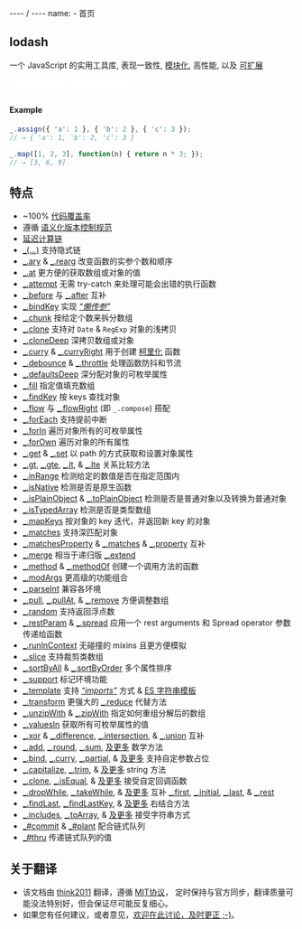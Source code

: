 ---- / ----
name: - 首页

## lodash
一个 JavaScript 的实用工具库, 表现一致性, [模块化](https://www.npmjs.com/browse/keyword/lodash-modularized), 高性能, 以及 [可扩展](#features)

<iframe style="width:105px;height:25px" allowtransparency="" frameborder="0" scrolling="no" src="./github-btn.html?user=lodash&amp;repo=lodash&amp;count=true&amp;type=watch"></iframe>
<iframe style="width:105px; height:25px" allowtransparency="" frameborder="0" scrolling="no" src="./github-btn.html?user=lodash&amp;repo=lodash&amp;count=true&amp;type=fork"></iframe>

#### Example

```js
_.assign({ 'a': 1 }, { 'b': 2 }, { 'c': 3 });
// → { 'a': 1, 'b': 2, 'c': 3 }

_.map([1, 2, 3], function(n) { return n * 3; });
// → [3, 6, 9]
```

## 特点

*   ~100% [代码覆盖率](https://coveralls.io/github/lodash)
*   遵循 [语义化版本控制规范](http://semver.org/)
*   [延迟计算链](http://filimanjaro.com/blog/2014/introducing-lazy-evaluation/)
*   [_(…)](/_) 支持隐式链
*   [_.ary](/ary) & [_.rearg](/rearg) 改变函数的实参个数和顺序
*   [_.at](/at) 更方便的获取数组或对象的值
*   [_.attempt](/attempt) 无需 try-catch 来处理可能会出错的执行函数
*   [_.before](/before) 与 [_.after](/after) 互补
*   [_.bindKey](/bindKey) 实现 [_“懒传参”_](http://michaux.ca/articles/lazy-function-definition-pattern)
*   [_.chunk](/chunk) 按给定个数来拆分数组
*   [_.clone](/clone) 支持对 `Date` & `RegExp` 对象的浅拷贝
*   [_.cloneDeep](/cloneDeep) 深拷贝数组或对象
*   [_.curry](/curry) & [_.curryRight](/curryRight) 用于创建 [柯里化](http://hughfdjackson.com/javascript/why-curry-helps/) 函数
*   [_.debounce](/debounce) & [_.throttle](/throttle) 处理函数防抖和节流
*   [_.defaultsDeep](/defaultsDeep) 深分配对象的可枚举属性
*   [_.fill](/fill) 指定值填充数组
*   [_.findKey](/findKey) 按 keys 查找对象
*   [_.flow](/flow) 与 [_.flowRight](/flowRight) (即 `_.compose`) 搭配
*   [_.forEach](/forEach) 支持提前中断
*   [_.forIn](/forIn) 遍历对象所有的可枚举属性
*   [_.forOwn](/forOwn) 遍历对象的所有属性
*   [_.get](/get) & [_.set](/set) 以 path 的方式获取和设置对象属性
*   [_.gt](/gt), [_.gte](/gte), [_.lt](/lt), & [_.lte](/lte) 关系比较方法
*   [_.inRange](/inRange) 检测给定的数值是否在指定范围内
*   [_.isNative](/isNative) 检测是否是原生函数
*   [_.isPlainObject](/isPlainObject) & [_.toPlainObject](/toPlainObject) 检测是否是普通对象以及转换为普通对象
*   [_.isTypedArray](/isTypedArray) 检测是否是类型数组
*   [_.mapKeys](/mapKeys) 按对象的 key 迭代，并返回新 key 的对象
*   [_.matches](/matches) 支持深匹配对象
*   [_.matchesProperty](/matchesProperty) & [_.matches](/matches) & [_.property](/property) 互补
*   [_.merge](/merge) 相当于递归版 [_.extend](/extend)
*   [_.method](/method) & [_.methodOf](/methodOf) 创建一个调用方法的函数
*   [_.modArgs](/modArgs) 更高级的功能组合
*   [_.parseInt](/parseInt) 兼容各环境
*   [_.pull](/pull), [_.pullAt](/pullAt), & [_.remove](/remove) 方便调整数组
*   [_.random](/random) 支持返回浮点数
*   [_.restParam](/restParam) & [_.spread](/spread) 应用一个 rest arguments 和 Spread operator 参数传递给函数
*   [_.runInContext](/runInContext) 无碰撞的 mixins 且更方便模拟
*   [_.slice](/slice) 支持裁剪类数组
*   [_.sortByAll](/sortByAll) & [_.sortByOrder](/sortByOrder) 多个属性排序
*   [_.support](/support) 标记环境功能
*   [_.template](/template) 支持 [_“imports”_](/templateSettings-imports) 方式 & [ES 字符串模板](http://people.mozilla.org/%7Ejorendorff/es6-draft.html#sec-template-literal-lexical-components)
*   [_.transform](/transform) 更强大的 [_.reduce](/reduce) 代替方法
*   [_.unzipWith](/unzipWith) & [_.zipWith](/zipWith) 指定如何重组分解后的数组
*   [_.valuesIn](/valuesIn) 获取所有可枚举属性的值
*   [_.xor](/xor) & [_.difference](/difference), [_.intersection](/intersection), & [_.union](/union) 互补
*   [_.add](/add), [_.round](/round), [_.sum](/sum), [及更多](/doc "_.ceil, _.floor") 数学方法
*   [_.bind](/bind), [_.curry](/curry), [_.partial](/partial), & [及更多](/docs "_.bindKey, _.curryRight, _.partialRight") 支持自定参数占位
*   [_.capitalize](/capitalize), [_.trim](/trim), & [及更多](/docs "_.camelCase, _.deburr, _.endsWith, _.escapeRegExp, _.kebabCase, _.pad, _.padLeft, _.padRight, _.repeat, _.snakeCase, _.startsWith, _.trimLeft, _.trimRight, _.trunc, _.words") string 方法
*   [_.clone](/clone), [_.isEqual](/isEqual), & [及更多](/docs "_.assign, _.cloneDeep, _.merge") 接受自定回调函数
*   [_.dropWhile](/dropWhile), [_.takeWhile](/takeWhile), & [及更多](/docs "_.drop, _.dropRight, _.dropRightWhile, _.take, _.takeRight, _.takeRightWhile") 互补 [_.first](/first), [_.initial](/initial), [_.last](/last), & [_.rest](/rest)
*   [_.findLast](/findLast), [_.findLastKey](/findLastKey), & [及更多](/docs "_.curryRight, _.dropRight, _.dropRightWhile, _.flowRight, _.forEachRight, _.forInRight, _.forOwnRight, _.padRight, partialRight, _.takeRight, _.trimRight, _.takeRightWhile") 右结合方法
*   [_.includes](/includes), [_.toArray](/toArray), & [及更多](/docs "_.at, _.countBy, _.every, _.filter, _.find, _.findLast, _.findWhere, _.forEach, _.forEachRight, _.groupBy, _.indexBy, _.invoke, _.map, _.max, _.min, _.partition, _.pluck, _.reduce, _.reduceRight, _.reject, _.shuffle, _.size, _.some, _.sortBy, _.sortByAll, _.sortByOrder, _.sum, _.where") 接受字符串方式
*   [_#commit](/prototype-commit) & [_#plant](/prototype-plant) 配合链式队列
*   [_#thru](/thru) 传递链式队列的值

## 关于翻译
* 该文档由 [think2011](https://github.com/think2011/) 翻译，遵循 [MIT协议](https://github.com/jldec/lodash-doc-src/blob/master/LICENSE)， 定时保持与官方同步，翻译质量可能没法特别好，但会保证尽可能反复细心。
* 如果您有任何建议，或者意见，[欢迎在此讨论，及时更正 ;-)](https://github.com/think2011/lodash-zh/issues)。
